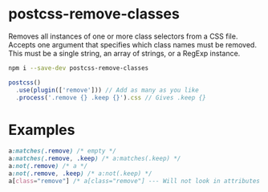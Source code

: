 # postcss-remove-classes

Removes all instances of one or more class selectors from a CSS file. Accepts one argument that specifies which class names must be removed. This must be a single string, an array of strings, or a RegExp instance.

```bash
npm i --save-dev postcss-remove-classes
```

```js
postcss()
  .use(plugin(['remove'])) // Add as many as you like
  .process('.remove {} .keep {}').css // Gives .keep {}
```

# Examples
```css
a:matches(.remove) /* empty */
a:matches(.remove, .keep) /* a:matches(.keep) */
a:not(.remove) /* a */
a:not(.remove, .keep) /* a:not(.keep) */
a[class="remove"] /* a[class="remove"] --- Will not look in attributes */
```
